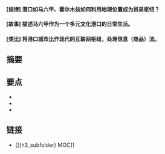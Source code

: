#### [规律] 港口如马六甲、霍尔木兹如何利用地理位置成为贸易枢纽？


#### [故事] 描述马六甲作为一个多元文化港口的日常生活。


#### [类比] 将港口城市比作现代的互联网枢纽，处理信息（商品）流。


## 摘要


## 要点

- 
- 
- 

## 链接

- [[{h3_subfolder} MOC]]
